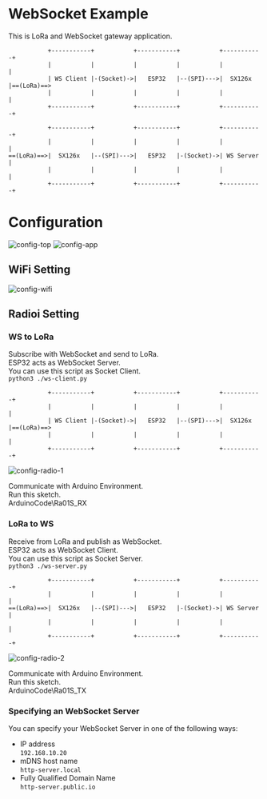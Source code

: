 # WebSocket Example   
This is LoRa and WebSocket gateway application.   
```
           +-----------+           +-----------+           +-----------+
           |           |           |           |           |           |
           | WS Client |-(Socket)->|   ESP32   |--(SPI)--->|  SX126x   |==(LoRa)==>
           |           |           |           |           |           |
           +-----------+           +-----------+           +-----------+

           +-----------+           +-----------+           +-----------+
           |           |           |           |           |           |
==(LoRa)==>|  SX126x   |--(SPI)--->|   ESP32   |-(Socket)->| WS Server |
           |           |           |           |           |           |
           +-----------+           +-----------+           +-----------+
```



# Configuration
![config-top](https://github.com/nopnop2002/esp-idf-sx126x/assets/6020549/7fb48cc9-d114-4481-8628-915194ead21d)
![config-app](https://github.com/nopnop2002/esp-idf-sx126x/assets/6020549/0611cd8c-e36b-40b2-ab4c-51470ae9b7da)

## WiFi Setting

![config-wifi](https://github.com/nopnop2002/esp-idf-sx126x/assets/6020549/cff56ea9-773d-4b28-8db6-ad2edbf9e1b4)


## Radioi Setting

### WS to LoRa
Subscribe with WebSocket and send to LoRa.   
ESP32 acts as WebSocket Server.   
You can use this script as Socket Client.   
```python3 ./ws-client.py```

```
           +-----------+           +-----------+           +-----------+
           |           |           |           |           |           |
           | WS Client |-(Socket)->|   ESP32   |--(SPI)--->|  SX126x   |==(LoRa)==>
           |           |           |           |           |           |
           +-----------+           +-----------+           +-----------+
```

![config-radio-1](https://github.com/nopnop2002/esp-idf-sx126x/assets/6020549/c3bf9b77-f9c1-469d-87d5-e44bd1b255eb)

Communicate with Arduino Environment.   
Run this sketch.   
ArduinoCode\Ra01S_RX   


### LoRa to WS
Receive from LoRa and publish as WebSocket.   
ESP32 acts as WebSocket Client.   
You can use this script as Socket Server.   
```python3 ./ws-server.py```

```
           +-----------+           +-----------+           +-----------+
           |           |           |           |           |           |
==(LoRa)==>|  SX126x   |--(SPI)--->|   ESP32   |-(Socket)->| WS Server |
           |           |           |           |           |           |
           +-----------+           +-----------+           +-----------+
```

![config-radio-2](https://github.com/nopnop2002/esp-idf-sx126x/assets/6020549/1dabc54c-eb70-42a7-b2f8-82c1a7768c3a)

Communicate with Arduino Environment.   
Run this sketch.   
ArduinoCode\Ra01S_TX   


### Specifying an WebSocket Server   
You can specify your WebSocket Server in one of the following ways:   
- IP address   
 ```192.168.10.20```   
- mDNS host name   
 ```http-server.local```   
- Fully Qualified Domain Name   
 ```http-server.public.io```


